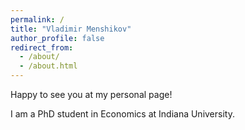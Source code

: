 ```yaml
---
permalink: /
title: "Vladimir Menshikov"
author_profile: false
redirect_from: 
  - /about/
  - /about.html
---
```


Happy to see you at my personal page!

I am a PhD student in Economics at Indiana University.
